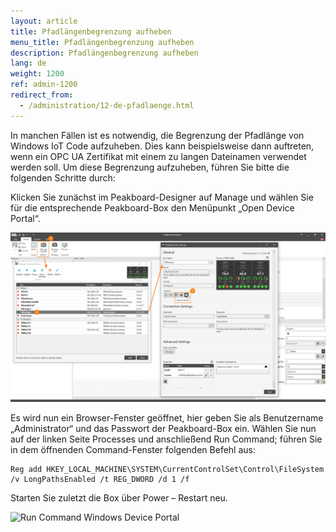 ```yaml
---
layout: article
title: Pfadlängenbegrenzung aufheben
menu_title: Pfadlängenbegrenzung aufheben
description: Pfadlängenbegrenzung aufheben
lang: de
weight: 1200
ref: admin-1200
redirect_from:
  - /administration/12-de-pfadlaenge.html
---
```


In manchen Fällen ist es notwendig, die Begrenzung der Pfadlänge von Windows IoT Code aufzuheben. Dies kann beispielsweise dann auftreten, wenn ein OPC UA Zertifikat mit einem zu langen Dateinamen verwendet werden soll. Um diese Begrenzung aufzuheben, führen Sie bitte die folgenden Schritte durch:

Klicken Sie zunächst im Peakboard-Designer auf Manage und wählen Sie für die entsprechende Peakboard-Box den Menüpunkt „Open Device Portal“.

![Manage Dialog Open Device Portal](/assets/images/admin/pathlength/manage-dialog-open-device-portal.png)

Es wird nun ein Browser-Fenster geöffnet, hier geben Sie als Benutzername „Administrator“ und das Passwort der Peakboard-Box ein. Wählen Sie nun auf der linken Seite Processes und anschließend Run Command; führen Sie in dem öffnenden Command-Fenster folgenden Befehl aus:

```
Reg add HKEY_LOCAL_MACHINE\SYSTEM\CurrentControlSet\Control\FileSystem /v LongPathsEnabled /t REG_DWORD /d 1 /f
```

Starten Sie zuletzt die Box über Power – Restart neu.


![Run Command Windows Device Portal](/assets/images/admin/pathlength/run-command-windows-device-portal.png)
